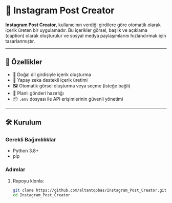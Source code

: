 # 📸 Instagram Post Creator

**Instagram Post Creator**, kullanıcının verdiği girdilere göre otomatik olarak içerik üreten bir uygulamadır. Bu içerikler görsel, başlık ve açıklama (caption) olarak oluşturulur ve sosyal medya paylaşımlarını hızlandırmak için tasarlanmıştır.

---


## 🚀 Özellikler

- 📄 Doğal dil girdisiyle içerik oluşturma
- 🧠 Yapay zeka destekli içerik üretimi
- 🖼️ Otomatik görsel oluşturma veya seçme (isteğe bağlı)
- 📅 Planlı gönderi hazırlığı
- 📦 `.env` dosyası ile API erişimlerinin güvenli yönetimi

---

## 🛠️ Kurulum

### Gerekli Bağımlılıklar

- Python 3.8+
- pip

### Adımlar

1. Repoyu klonla:
   ```bash
   git clone https://github.com/altantopbas/Instagram_Post_Creator.git
   cd Instagram_Post_Creator
